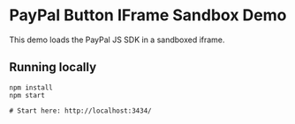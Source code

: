# PayPal Button IFrame Sandbox Demo

This demo loads the PayPal JS SDK in a sandboxed iframe.

## Running locally

```
npm install
npm start

# Start here: http://localhost:3434/
```
